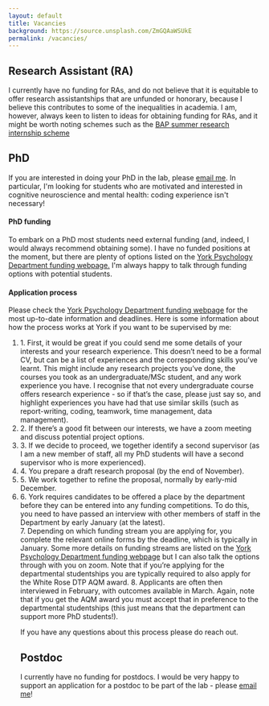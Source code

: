 ```yaml
---
layout: default
title: Vacancies
background: https://source.unsplash.com/ZmGQAaWSUkE
permalink: /vacancies/
---
```

<div class="blurb">
 <h2>Research Assistant (RA)</h2>
  <p>I currently have no funding for RAs, and do not believe that it is equitable to offer research assistantships that are unfunded or honorary, because I believe this contributes to some of the inequalities in academia. I am, however, always keen to listen to ideas for obtaining funding for RAs, and it might be worth noting schemes such as the <a href="https://www.bap.org.uk/internship.php">BAP summer research internship scheme</a> </p>
	<h2>PhD</h2>
  <p>If you are interested in doing your PhD in the lab, please <a href="mailto:alex.pike@york.ac.uk">email me</a>. In particular, I'm looking for students who are motivated and interested in cognitive neuroscience and mental health: coding experience isn't necessary! </p>
  <h4>PhD funding</h4> 
  <p>To embark on a PhD most students need external funding (and, indeed, I would always recommend obtaining some). I have no funded positions at the moment, but there are plenty of options listed on the <a href="https://www.york.ac.uk/psychology/prospective/postgraduate/research/funding/#:~:text=We%20regularly%20receive%20funding%20for,maintenance%20grant%20for%20living%20expenses.">York Psychology Department funding webpage.</a> I'm always happy to talk through funding options with potential students.</p>
  <h4>Application process</h4>
  Please check the <a href="https://www.york.ac.uk/psychology/prospective/postgraduate/research/funding/#:~:text=We%20regularly%20receive%20funding%20for,maintenance%20grant%20for%20living%20expenses.">York Psychology Department funding webpage</a> for the most up-to-date information and deadlines. 
  Here is some information about how the process works at York if you want to be supervised by me:
  <ol>
  <li>1.   First, it would be great if you could send me some details of your interests and your research experience. This doesn’t need to be a formal CV, but can be a list of experiences and the corresponding skills you’ve learnt. This might include any research projects you’ve done, the courses you took as an undergraduate/MSc student, and any work experience you have. I recognise that not every undergraduate course offers research experience - so if that’s the case, please just say so, and highlight experiences you have had that use similar skills (such as report-writing, coding, teamwork, time management, data management). </li>
  <li>2.  If there’s a good fit between our interests, we have a zoom meeting and discuss potential project options.</l>
  <li>3.  If we decide to proceed, we together identify a second supervisor (as I am a new member of staff, all my PhD students will have a second supervisor who is more experienced).</li>
  <li>4.  You prepare a draft research proposal (by the end of November).</li>
  <li>5.  We work together to refine the proposal, normally by early-mid December.</li>
  <li>6.  York requires candidates to be offered a place by the department before they can be entered into any funding competitions. To do this, you need to have passed an interview with other members of staff in the Department by early January (at the latest).</li>
  7.  Depending on which funding stream you are applying for, you complete the relevant online forms by the deadline, which is typically in January. Some more details on funding streams are listed on the <a href="https://www.york.ac.uk/psychology/prospective/postgraduate/research/funding/#:~:text=We%20regularly%20receive%20funding%20for,maintenance%20grant%20for%20living%20expenses.">York Psychology Department funding webpage</a>  but I can also talk the options through with you on zoom. Note that if you’re applying for the departmental studentships you are typically required to also apply for the White Rose DTP AQM award. 
  8.  Applicants are often then interviewed in February, with outcomes available in March. Again, note that if you get the AQM award you must accept that in preference to the departmental studentships (this just means that the department can support more PhD students!). 

  If you have any questions about this process please do reach out. 



  <h2>Postdoc</h2>
  <p>I currently have no funding for postdocs. I would be very happy to support an application for a postdoc to be part of the lab - please <a href="mailto:alex.pike@york.ac.uk">email me</a>! </p>
	<br>
</div><!-- /.blurb -->